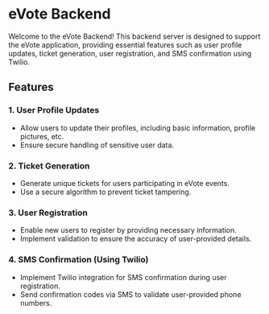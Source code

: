 

# eVote Backend

Welcome to the eVote Backend! This backend server is designed to support the eVote application, providing essential features such as user profile updates, ticket generation, user registration, and SMS confirmation using Twilio.



## Features

### 1. User Profile Updates
- Allow users to update their profiles, including basic information, profile pictures, etc.
- Ensure secure handling of sensitive user data.

### 2. Ticket Generation
- Generate unique tickets for users participating in eVote events.
- Use a secure algorithm to prevent ticket tampering.

### 3. User Registration
- Enable new users to register by providing necessary information.
- Implement validation to ensure the accuracy of user-provided details.

### 4. SMS Confirmation (Using Twilio)
- Implement Twilio integration for SMS confirmation during user registration.
- Send confirmation codes via SMS to validate user-provided phone numbers.
